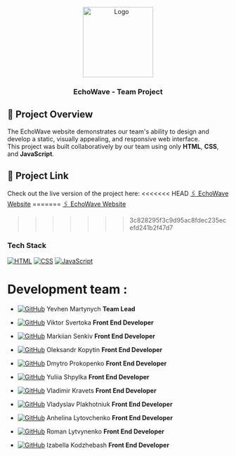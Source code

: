 <!-- # HTML Template Repository with HTML Proofer

This template repository includes preconfigured GitHub Action that will validate
html files in a project with
(HTMLProofer)[https://github.com/gjtorikian/html-proofer/]. And htmx to load
partials

```html
<main
  data-hx-trigger="load"
  data-hx-swap="outerHTML"
  data-hx-get="index.main.partial.html"
></main>
```

```js
function init() {
  import('...js');
}

const totalPartials = document.querySelectorAll(
  '[hx-trigger="load"], [data-hx-trigger="load"]'
).length;
let loadedPartialsCount = 0;

document.body.addEventListener('htmx:afterOnLoad', () => {
  loadedPartialsCount++;
  if (loadedPartialsCount === totalPartials) init();
});
```

Add the data-proofer-ignore attribute to any tag to ignore it from every check.

```html
<a href="https://notareallink" data-proofer-ignore>Not checked.</a>
``` -->

<br />
<div align="center">
  <a href="https://koldovsky.github.io/1329-team-02/">
    <img src="images/global/readme-logo.svg" alt="Logo" width="160">
  </a>

  <h3 align="center">EchoWave - Team Project</h3>

</div>

## 📌 Project Overview

The EchoWave website demonstrates our team's ability to design and develop a
static, visually appealing, and responsive web interface.<br>This project was
built collaboratively by our team using only <strong>HTML</strong>,
<strong>CSS</strong>, and <strong>JavaScript</strong>.

## 🔗 Project Link

Check out the live version of the project here: <<<<<<< HEAD
<a href="https://koldovsky.github.io/1329-team-02/" target="_blank"> 🖇️ EchoWave
Website</a> =======
<a href="https://koldovsky.github.io/1329-team-02/" target="_blank"> 🖇️ EchoWave
Website</a>

> > > > > > > 3c828295f3c9d95ac8fdec235ecefd241b2f47d7

### Tech Stack

[![HTML](https://img.shields.io/badge/HTML-%23E34F26.svg?logo=html5&logoColor=white)](#)
[![CSS](https://img.shields.io/badge/CSS-1572B6?logo=css3&logoColor=fff)](#)
[![JavaScript](https://img.shields.io/badge/JavaScript-F7DF1E?logo=javascript&logoColor=000)](#)

# Development team :

- [![GitHub](https://img.shields.io/badge/GitHub-100000?style=for-the-badge&logo=github&logoColor=white)](https://github.com/yevhenmartynych)
  Yevhen Martynych **Team Lead**

- [![GitHub](https://img.shields.io/badge/GitHub-100000?style=for-the-badge&logo=github&logoColor=white)](https://github.com/ViktorSvertoka)
  Viktor Svertoka **Front End Developer**

- [![GitHub](https://img.shields.io/badge/GitHub-100000?style=for-the-badge&logo=github&logoColor=white)](https://github.com/MarkiianSenkiv)
  Markiian Senkiv **Front End Developer**
- [![GitHub](https://img.shields.io/badge/GitHub-100000?style=for-the-badge&logo=github&logoColor=white)](https://github.com/prohodec)
  Oleksandr Kopytin **Front End Developer**

- [![GitHub](https://img.shields.io/badge/GitHub-100000?style=for-the-badge&logo=github&logoColor=white)](https://github.com/micromoleckula)
  Dmytro Prokopenko **Front End Developer**

- [![GitHub](https://img.shields.io/badge/GitHub-100000?style=for-the-badge&logo=github&logoColor=white)](https://github.com/yuliiashpylkatestqa)
  Yuliia Shpylka **Front End Developer**

- [![GitHub](https://img.shields.io/badge/GitHub-100000?style=for-the-badge&logo=github&logoColor=white)](https://github.com/KravetsVA)
  Vladimir Kravets **Front End Developer**

- [![GitHub](https://img.shields.io/badge/GitHub-100000?style=for-the-badge&logo=github&logoColor=white)](https://github.com/hola2005)
  Vladyslav Plakhotniuk **Front End Developer**

- [![GitHub](https://img.shields.io/badge/GitHub-100000?style=for-the-badge&logo=github&logoColor=white)](https://github.com/Lytovchenkoo)
  Anhelina Lytovchenko **Front End Developer**

- [![GitHub](https://img.shields.io/badge/GitHub-100000?style=for-the-badge&logo=github&logoColor=white)](https://github.com/rlnolino)
  Roman Lytvynenko **Front End Developer**

- [![GitHub](https://img.shields.io/badge/GitHub-100000?style=for-the-badge&logo=github&logoColor=white)](https://github.com/izkod)
  Izabella Kodzhebash **Front End Developer**
